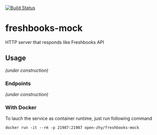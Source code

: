 [![Build Status](https://travis-ci.com/open-zhy/freshbooks-mock.svg?branch=master)](https://travis-ci.com/open-zhy/freshbooks-mock)

freshbooks-mock
=================
HTTP server that responds like Freshbooks API

## Usage
*(under construction)*

### Endpoints
*(under construction)*

### With Docker
To lauch the service as container runtime, just run following command
```
docker run -it --rm -p 21987:21987 open-zhy/freshbooks-mock
```
